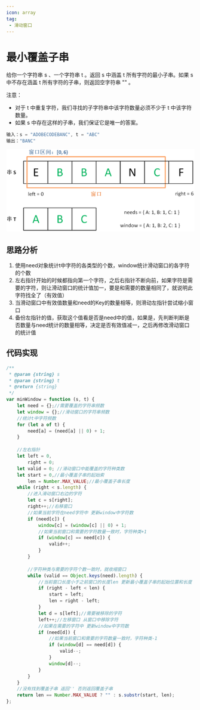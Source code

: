```yaml
---
icon: array
tag: 
 - 滑动窗口
---
```

# 最小覆盖子串

给你一个字符串 s 、一个字符串 t 。返回 s 中涵盖 t 所有字符的最小子串。如果 s 中不存在涵盖 t 所有字符的子串，则返回空字符串 "" 。

注意：

- 对于 t 中重复字符，我们寻找的子字符串中该字符数量必须不少于 t 中该字符数量。
- 如果 s 中存在这样的子串，我们保证它是唯一的答案。

```jsx
输入：s = "ADOBECODEBANC", t = "ABC"
输出："BANC"
```

![示例](./images/widow1.png)

## 思路分析

1. 使用need对象统计t中字符的各类型的个数，window统计滑动窗口的各字符的个数
2. 左右指针开始的时候都指向第一个字符，之后右指针不断向前，如果字符是需要的字符，则让滑动窗口的统计值加一，要是和需要的数量相同了，就说明此字符找全了（有效值）
3. 当滑动窗口中有效值数量和need的Key的数量相等，则滑动左指针尝试缩小窗口
4. 备份左指针的值，获取这个值看是否是need中的值，如果是，先判断判断是否数量与need统计的数量相等，决定是否有效值减一，之后再修改滑动窗口的统计值

## 代码实现
```js
/**
 * @param {string} s
 * @param {string} t
 * @return {string}
 */
var minWindow = function (s, t) {
    let need = {};//需要覆盖的字符串频数
    let window = {};//滑动窗口的字符串频数
    //统计t中字符频数
    for (let a of t) {
        need[a] = (need[a] || 0) + 1;
    }

    //左右指针
    let left = 0,
        right = 0;
    let valid = 0; //滑动窗口中能覆盖的字符种类数
    let start = 0,//最小覆盖子串的起始索
        len = Number.MAX_VALUE;//最小覆盖子串长度
    while (right < s.length) {
        //进入滑动窗口右边的字符
        let c = s[right];
        right++;//右移窗口
        //如果当前字符在need字符中 更新window中字符数
        if (need[c]) {
            window[c] = (window[c] || 0) + 1;
            //如果当前窗口和需要的字符数量一致时，字符种类+1
            if (window[c] == need[c]) {
                valid++;
            }
        }

        //字符种类与需要的字符个数一致时，就收缩窗口
        while (valid == Object.keys(need).length) {
            //当前窗口长度小于之前窗口的长度len 更新最小覆盖子串的起始位置和长度
            if (right - left < len) {
                start = left;
                len = right - left;
            }
            let d = s[left];//需要被移除的字符
            left++;//左移窗口 从窗口中移除字符
            //如果在需要的字符中 更新window中字符数
            if (need[d]) {
                //如果当前窗口和需要的字符数量一致时，字符种类-1
                if (window[d] == need[d]) {
                    valid--;
                }
                window[d]--;
            }
        }
    }
    //没有找到覆盖子串 返回'' 否则返回覆盖子串
    return len == Number.MAX_VALUE ? "" : s.substr(start, len);
};
```